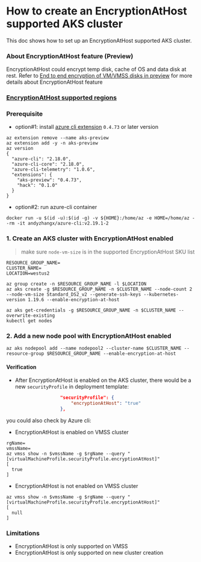 # How to create an EncryptionAtHost supported AKS cluster

This doc shows how to set up an EncryptionAtHost supported AKS cluster.

### About EncryptionAtHost feature (Preview)
EncryptionAtHost could encrypt temp disk, cache of OS and data disk at rest. 
Refer to [End to end encryption of VM/VMSS disks in preview](https://github.com/ramankumarlive/manageddisksendtoendencryptionpreview) for more details about EncryptionAtHost feature

### [EncryptionAtHost supported regions](https://docs.microsoft.com/en-us/azure/virtual-machines/disk-encryption#supported-regions-1)

### Prerequisite
 - option#1: install [azure cli extension](https://docs.microsoft.com/en-us/cli/azure/azure-cli-extensions-overview?view=azure-cli-latest) `0.4.73` or later version

```console
az extension remove --name aks-preview
az extension add -y -n aks-preview
az version
{
  "azure-cli": "2.18.0",
  "azure-cli-core": "2.18.0",
  "azure-cli-telemetry": "1.0.6",
  "extensions": {
    "aks-preview": "0.4.73",
    "hack": "0.1.0"
  }
}
```

 - option#2: run azure-cli container
```console
docker run -u $(id -u):$(id -g) -v ${HOME}:/home/az -e HOME=/home/az --rm -it andyzhangx/azure-cli:v2.19.1-2
```

### 1. Create an AKS cluster with EncryptionAtHost enabled
> make sure `node-vm-size` is in the supported EncryptionAtHost SKU list
```console
RESOURCE_GROUP_NAME=
CLUSTER_NAME=
LOCATION=westus2

az group create -n $RESOURCE_GROUP_NAME -l $LOCATION
az aks create -g $RESOURCE_GROUP_NAME -n $CLUSTER_NAME --node-count 2 --node-vm-size Standard_DS2_v2 --generate-ssh-keys --kubernetes-version 1.19.6 --enable-encryption-at-host

az aks get-credentials -g $RESOURCE_GROUP_NAME -n $CLUSTER_NAME --overwrite-existing
kubectl get nodes
```

### 2. Add a new node pool with EncryptionAtHost enabled
```console
az aks nodepool add --name nodepool2 --cluster-name $CLUSTER_NAME --resource-group $RESOURCE_GROUP_NAME --enable-encryption-at-host
```

#### Verification
 - After EncryptionAtHost is enabled on the AKS cluster, there would be a new `securityProfile` in deployment template:
```json
                    "securityProfile": {
                        "encryptionAtHost": "true"
                    },
```
you could also check by Azure cli:
 - EncryptionAtHost is enabled on VMSS cluster
```console
rgName=
vmssName=
az vmss show -n $vmssName -g $rgName --query "[virtualMachineProfile.securityProfile.encryptionAtHost]"
[
  true
]
```
 - EncryptionAtHost is not enabled on VMSS cluster
```console
az vmss show -n $vmssName -g $rgName --query "[virtualMachineProfile.securityProfile.encryptionAtHost]"
[
  null
]
```


### Limitations
 - EncryptionAtHost is only supported on VMSS
 - EncryptionAtHost is only supported on new cluster creation
